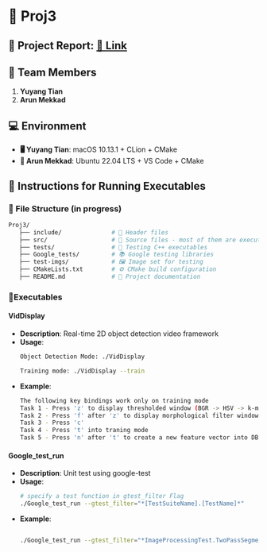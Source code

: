 # 🚀 Proj3

## 📄 Project Report: [🔗 Link](https://docs.google.com/document/d/1ebXFYiskRRMnh7r--UabbHMDvGZ-x7tpl08yb7g5h3o/edit?tab=t.0)

## 👥 Team Members
1. **Yuyang Tian**
2. **Arun Mekkad**

## 💻 Environment
- **🖥️ Yuyang Tian**: macOS 10.13.1 + CLion + CMake
- **🐧 Arun Mekkad**: Ubuntu 22.04 LTS + VS Code + CMake

## 📌 Instructions for Running Executables

### 📂 File Structure (in progress)
```bash
Proj3/
   ├── include/              # 📁 Header files
   ├── src/                  # 📁 Source files - most of them are executables.
   ├── tests/                # 🧪 Testing C++ executables 
   ├── Google_tests/         # 📚 Google testing libraries
   ├── test-imgs/            # 🖼️ Image set for testing
   ├── CMakeLists.txt        # ⚙️ CMake build configuration
   ├── README.md             # 📖 Project documentation
```

### 🏃‍️Executables
#### **VidDisplay**

- **Description**: Real-time 2D object detection video framework
- **Usage**:
  ```bash
  Object Detection Mode: ./VidDisplay

  Training mode: ./VidDisplay --train
  ```
- **Example**:
  ```bash
  The following key bindings work only on training mode
  Task 1 - Press 'z' to display thresholded window (BGR -> HSV -> k-means algorithm)
  Task 2 - Press 'f' after 'z' to display morphological filter window
  Task 3 - Press 'c'
  Task 4 - Press 't' into traning mode
  Task 5 - Press 'n' after 't' to create a new feature vector into DB
#### **Google_test_run**

- **Description**: Unit test using google-test
- **Usage**:
  ```bash
  # specify a test function in gtest_filter Flag
  ./Google_test_run --gtest_filter="*[TestSuiteName].[TestName]*"
  ```
- **Example**:
  ```bash
  
  ./Google_test_run --gtest_filter="*ImageProcessingTest.TwoPassSegmentationTest*"
  ```